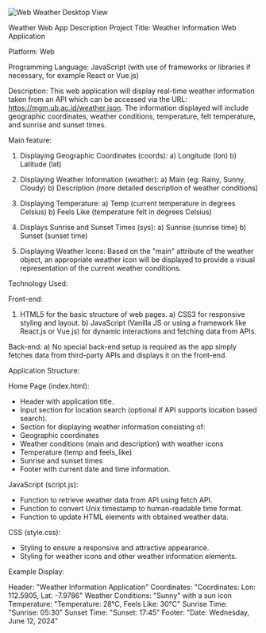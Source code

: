 ![Web Weather Desktop View](https://github.com/Raflymumtz/Weather-Website/assets/106478791/8482a64f-fde9-4b4c-8b26-e2efc1bb7f1a)

Weather Web App Description
Project Title: Weather Information Web Application

Platform: Web

Programming Language: JavaScript (with use of frameworks or libraries if necessary, for example React or Vue.js)

Description: This web application will display real-time weather information taken from an API which can be accessed via the URL: https://mgm.ub.ac.id/weather.json. The information displayed will include geographic coordinates, weather conditions, temperature, felt temperature, and sunrise and sunset times.

Main feature:

1. Displaying Geographic Coordinates (coords):
    a) Longitude (lon)
    b) Latitude (lat)

2. Displaying Weather Information (weather):
    a) Main (eg: Rainy, Sunny, Cloudy)
    b) Description (more detailed description of weather conditions)

3. Displaying Temperature:
    a) Temp (current temperature in degrees Celsius)
    b) Feels Like (temperature felt in degrees Celsius)

4. Displays Sunrise and Sunset Times (sys):
    a) Sunrise (sunrise time)
    b) Sunset (sunset time)

5. Displaying Weather Icons:
    Based on the "main" attribute of the weather object, an appropriate weather icon will be displayed to provide a visual representation of the current weather conditions.

Technology Used:

Front-end:

1. HTML5 for the basic structure of web pages.
    a) CSS3 for responsive styling and layout.
    b) JavaScript (Vanilla JS or using a framework like React.js or Vue.js) for dynamic interactions and fetching data from APIs.

Back-end:
    a) No special back-end setup is required as the app simply fetches data from third-party APIs and displays it on the front-end.

Application Structure:

Home Page (index.html):

- Header with application title.
- Input section for location search (optional if API supports location based search).
- Section for displaying weather information consisting of:
- Geographic coordinates
- Weather conditions (main and description) with weather icons
- Temperature (temp and feels_like)
- Sunrise and sunset times
- Footer with current date and time information.
  
JavaScript (script.js):

- Function to retrieve weather data from API using fetch API.
- Function to convert Unix timestamp to human-readable time format.
- Function to update HTML elements with obtained weather data.

CSS (style.css):

- Styling to ensure a responsive and attractive appearance.
- Styling for weather icons and other weather information elements.

Example Display:

Header: "Weather Information Application"
Coordinates: "Coordinates: Lon: 112.5905, Lat: -7.9786"
Weather Conditions: "Sunny" with a sun icon
Temperature: "Temperature: 28°C, Feels Like: 30°C"
Sunrise Time: "Sunrise: 05:30"
Sunset Time: "Sunset: 17:45"
Footer: "Date: Wednesday, June 12, 2024"


